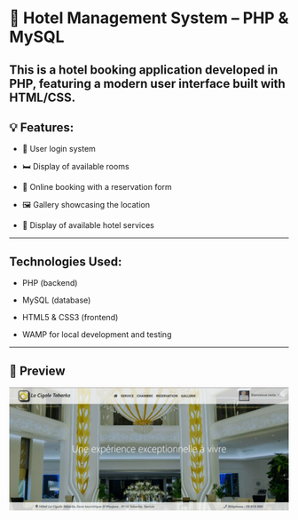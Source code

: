 # 🏨 Hotel Management System – PHP & MySQL

This is a hotel booking application developed in PHP, featuring a modern user interface built with HTML/CSS.
---

## 💡 Features:

- 🔐 User login system

- 🛏️ Display of available rooms

- 📅 Online booking with a reservation form

- 🖼️ Gallery showcasing the location

- 📄 Display of available hotel services

---

##  Technologies Used:

- PHP (backend)

- MySQL (database)

- HTML5 & CSS3 (frontend)

- WAMP for local development and testing

---

## 📸 Preview

![Application Screenshot](./images/screenshot.png)



